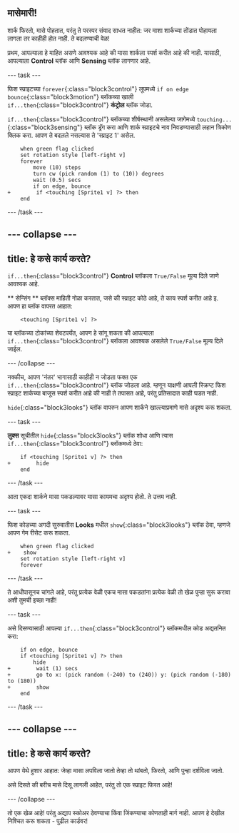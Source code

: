 ## मासेमारी!

शार्क फिरतो, मासे पोहतात, परंतु ते परस्पर संवाद साधत नाहीत: जर माशा शार्कच्या तोंडात पोहायला लागला तर काहीही होत नाही. ते बदलण्याची वेळ!

प्रथम, आपल्याला हे माहित असणे आवश्यक आहे की मासा शार्कला स्पर्श करीत आहे की नाही. यासाठी, आपल्याला **Control** ब्लॉक आणि **Sensing** ब्लॉक लागणार आहे.

\--- task \---

फिश स्प्राइटच्या `forever`{:class="block3control"} लूपमध्ये `if on edge bounce`{:class="block3motion"} ब्लॉकच्या खाली `if...then`{:class="block3control"} **कंट्रोल** ब्लॉक जोडा.

`if...then`{:class="block3control"} ब्लॉकच्या शीर्षस्थानी असलेल्या जागेमध्ये `touching...`{:class="block3sensing"} ब्लॉक ड्रॅग करा आणि शार्क स्प्राइटचे नाव निवडण्यासाठी लहान त्रिकोण क्लिक करा. आपण ते बदलले नसल्यास ते 'स्प्राइट 1' असेल.

```blocks3
    when green flag clicked
    set rotation style [left-right v]
    forever 
        move (10) steps
        turn cw (pick random (1) to (10)) degrees
        wait (0.5) secs
        if on edge, bounce
+        if <touching [Sprite1 v] ?> then
    end
```

\--- /task \---

## \--- collapse \---

## title: हे कसे कार्य करते?

`if...then`{:class="block3control"} **Control** ब्लॉकला `True/False` मूल्य दिले जाणे आवश्यक आहे.

** सेन्सिंग ** ब्लॉक्स माहिती गोळा करतात, जसे की स्प्राइट कोठे आहे, ते काय स्पर्श करीत आहे इ. आपण हा ब्लॉक वापरत आहात:

```blocks3
    <touching [Sprite1 v] ?>
```

या ब्लॉकच्या टोकांच्या शेवटपर्यंत, आपण हे सांगू शकता की आपल्याला `if...then`{:class="block3control"} ब्लॉकला आवश्यक असलेले `True/False` मूल्य दिले जाईल.

\--- /collapse \---

नक्कीच, आपण 'नंतर' भागासाठी काहीही न जोडता फक्त एक `if...then`{:class="block3control"} ब्लॉक जोडला आहे. म्हणून याक्षणी आपली स्क्रिप्ट फिश स्प्राइट शार्कच्या बाजूस स्पर्श करीत आहे की नाही ते तपासत आहे, परंतु प्रतिसादात काही घडत नाही.

`hide`{:class="block3looks"} ब्लॉक वापरुन आपण शार्कने खाल्ल्याप्रमाणे मासे अदृश्य करू शकता.

\--- task \---

**लुक्स** सूचीतील `hide`{:class="block3looks"} ब्लॉक शोधा आणि त्यास `if...then`{:class="block3control"} ब्लॉकमध्ये ठेवा:

```blocks3
    if <touching [Sprite1 v] ?> then
+        hide
    end
```

\--- /task \---

आता एकदा शार्कने मासा पकडल्यावर मासा कायमचा अदृश्य होतो. ते उत्तम नाही.

\--- task \---

फिश कोडच्या अगदी सुरुवातीस **Looks** मधील `show`{:class="block3looks"} ब्लॉक ठेवा, म्हणजे आपण गेम रीसेट करू शकता.

```blocks3
    when green flag clicked
+    show
    set rotation style [left-right v]
    forever
```

\--- /task \---

ते आधीपासूनच चांगले आहे, परंतु प्रत्येक वेळी एकच मासा पकडतांना प्रत्येक वेळी तो खेळ पुन्हा सुरू करावा अशी तुमची इच्छा नाही!

\--- task \---

असे दिसण्यासाठी आपल्या `if...then`{:class="block3control"} ब्लॉकमधील कोड अद्यतनित करा:

```blocks3
    if on edge, bounce
    if <touching [Sprite1 v] ?> then
        hide
+        wait (1) secs
+        go to x: (pick random (-240) to (240)) y: (pick random (-180) to (180))
+        show
    end
```

\--- /task \---

## \--- collapse \---

## title: हे कसे कार्य करते?

आपण येथे हुशार आहात: जेव्हा मासा लपविला जातो तेव्हा तो थांबतो, फिरतो, आणि पुन्हा दर्शविला जातो.

असे दिसते की बरीच मासे दिसू लागली आहेत, परंतु तो एक स्प्राइट फिरत आहे!

\--- /collapse \---

तो एक खेळ आहे! परंतु अद्याप स्कोअर ठेवण्याचा किंवा जिंकण्याचा कोणताही मार्ग नाही. आपण हे देखील निश्चित करू शकता - पुढील कार्डवर!